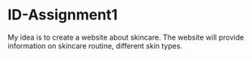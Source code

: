 # ID-Assignment1

My idea is to create a website about skincare.
The website will provide information on skincare routine, different skin types.